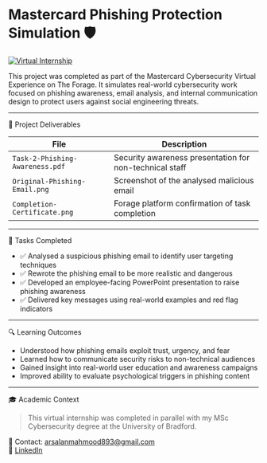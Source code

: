 # Mastercard Phishing Protection Simulation 🛡️  
[![Virtual Internship](https://img.shields.io/badge/The%20Forage-Mastercard%20Cybersecurity-orange)](https://www.theforage.com)

This project was completed as part of the Mastercard Cybersecurity Virtual Experience on The Forage. It simulates real-world cybersecurity work focused on phishing awareness, email analysis, and internal communication design to protect users against social engineering threats.

---

 📁 Project Deliverables

| File | Description |
|------|-------------|
| `Task-2-Phishing-Awareness.pdf` | Security awareness presentation for non-technical staff |
| `Original-Phishing-Email.png` | Screenshot of the analysed malicious email |
| `Completion-Certificate.png` | Forage platform confirmation of task completion |

---

🎯 Tasks Completed

- ✅ Analysed a suspicious phishing email to identify user targeting techniques
- ✅ Rewrote the phishing email to be more realistic and dangerous
- ✅ Developed an employee-facing PowerPoint presentation to raise phishing awareness
- ✅ Delivered key messages using real-world examples and red flag indicators

---

 🔍 Learning Outcomes

- Understood how phishing emails exploit trust, urgency, and fear
- Learned how to communicate security risks to non-technical audiences
- Gained insight into real-world user education and awareness campaigns
- Improved ability to evaluate psychological triggers in phishing content

---

🎓 Academic Context

> This virtual internship was completed in parallel with my MSc Cybersecurity degree at the University of Bradford.

📧 Contact: arsalanmahmood893@gmail.com  
🔗 [LinkedIn](https://www.linkedin.com/in/mohammad-mahmood-ba1a321ba)
